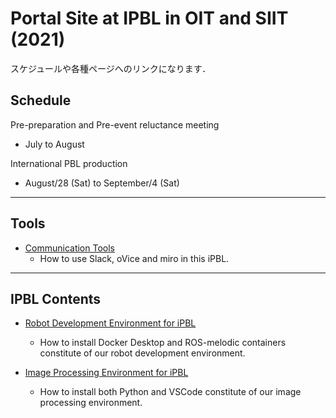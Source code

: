 #  Portal Site at IPBL in OIT and SIIT (2021) 
スケジュールや各種ページへのリンクになります．
## Schedule
Pre-preparation and Pre-event reluctance meeting
- July to August

International PBL production
- August/28 (Sat) to September/4 (Sat)
---
## Tools
- [Communication Tools](https://github.com/oit-ipbl/portal/blob/main/setup/commtools.md)
  - How to use Slack, oVice and miro in this iPBL.
---
## IPBL Contents
- [Robot Development Environment for iPBL](https://github.com/oit-ipbl/portal/blob/main/setup/dockerros.md)
  - How to install Docker Desktop and ROS-melodic containers constitute of our robot development environment.

- [Image Processing Environment for iPBL](https://github.com/oit-ipbl/portal/blob/main/setup/python%2Bvscode.md)
  - How to install both Python and VSCode constitute of our image processing environment.
